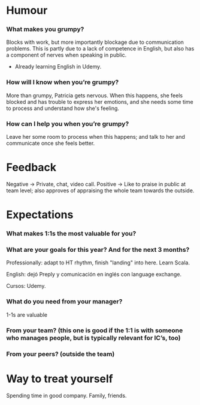 # Humour

### What makes you grumpy?

Blocks with work, but more importantly blockage due to communication problems. This is partly due to a lack of competence in English, but also has a component of nerves when speaking in public.

- Already learning English in Udemy.

### How will I know when you’re grumpy?

More than grumpy, Patricia gets nervous. When this happens, she feels blocked and has trouble to express her emotions, and she needs some time to process and understand how she's feeling.

### How can I help you when you’re grumpy?

Leave her some room to process when this happens; and talk to her and communicate once she feels better.


# Feedback

Negative -> Private, chat, video call.
Positive -> Like to praise in public at team level; also approves of appraising the whole team towards the outside.


# Expectations

### What makes 1:1s the most valuable for you?

### What are your goals for this year? And for the next 3 months?

Professionally: adapt to HT rhythm, finish "landing" into here.
Learn Scala.

English: dejó Preply y comunicación en inglés con language exchange.

Cursos: Udemy.

### What do you need from your manager?

1-1s are valuable

### From your team? (this one is good if the 1:1 is with someone who manages people, but is typically relevant for IC’s, too)
### From your peers? (outside the team)

# Way to treat yourself

Spending time in good company. Family, friends.